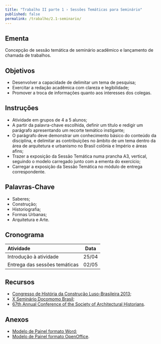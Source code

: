 ```yaml
---
title: "Trabalho II parte 1 › Sessões Temáticas para Seminário"
published: false
permalink: /trabalho/2.1-seminario/
---
```



Ementa
------

Concepção de sessão temática de seminário acadêmico e lançamento de chamada de trabalhos. 


Objetivos
---------

+ Desenvolver a capacidade de delimitar um tema de pesquisa;
+ Exercitar a redação acadêmica com clareza e legibilidade;
+ Promover a troca de informações quanto aos interesses dos
  colegas.


Instruções
----------

+ Atividade em grupos de 4 a 5 alunos;
+ A partir da palavra-chave escolhida, definir um título e redigir
  um parágrafo apresentando um recorte temático instigante;
+ O parágrafo deve demonstrar um conhecimento básico do conteúdo
  da disciplina, e delimitar as contribuições no âmbito de um tema
  dentro da área de arquitetura e urbanismo no Brasil colônia e
  Império e áreas afins;
+ Trazer a exposição da Sessão Temática numa prancha A3, vertical,
  seguindo o modelo carregado junto com a ementa do exercício;
+ Carregar a exposição da Sessão Temática no módulo de entrega
  correspondente.


Palavras-Chave
--------------

+ Saberes;
+ Construção;
+ Historiografia;
+ Formas Urbanas;
+ Arquitetura e Arte.


Cronograma
----------

| Atividade                     | Data  |
|:----------------------------- | :---: |
| Introdução à atividade        | 25/04 |
| Entrega das sessões temáticas | 02/05 |


Recursos
--------

+ [Congresso de História da Construção Luso-Brasileira 2013][];
+ [X Seminário Docomomo Brasil][];
+ [67th Annual Conference of the Society of Architectural Historians][].

[Congresso de História da Construção Luso-Brasileira 2013]: http://historiadaconstrucao.ufes.br/congresso2013/
[X Seminário Docomomo Brasil]: http://www.xdocomomobrasil.com.br
[67th Annual Conference of the Society of Architectural Historians]: http://www.sah.org/conferences-and-programs/2014-conference---austin


Anexos
------

+ [Modelo de Painel formato Word][];
+ [Modelo de Painel formato OpenOffice][].

[Modelo de Painel formato Word]: http://moodle.fau.unb.br/moodle/file.php/115/Material/Exercicio-Seminario-Modelo.doc
[Modelo de Painel formato OpenOffice]: http://moodle.fau.unb.br/moodle/file.php/115/Material/Exercicio-Seminario-Modelo.odt
